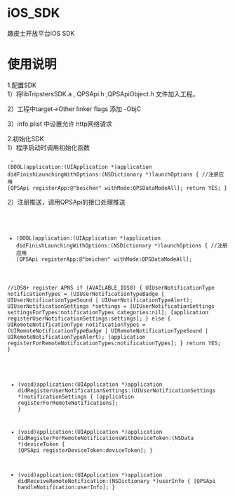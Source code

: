 # iOS_SDK
趣皮士开放平台iOS SDK

# 使用说明
1.配置SDK  
  1）将libTripstersSDK.a , QPSApi.h ,QPSApiObject.h 文件加入工程。

  2）工程中target->Other linker flags 添加 -ObjC  
  
  3）info.plist 中设置允许 http网络请求  

2.初始化SDK  
  1）程序启动时调用初始化函数
    <pre><code>
    - (BOOL)application:(UIApplication *)application didFinishLaunchingWithOptions:(NSDictionary *)launchOptions {
        //注册应用
        [QPSApi registerApp:@"beichen" withMode:QPSDataModeAll];
        return YES;
    }
    </code></pre>
 2）注册推送，调用QPSApi的接口处理推送  
    <pre><code>
- (BOOL)application:(UIApplication *)application didFinishLaunchingWithOptions:(NSDictionary *)launchOptions {
//注册应用
[QPSApi registerApp:@"beichen" withMode:QPSDataModeAll];

//iOS8+ register APNS
if (AVAILABLE_IOS8) {
UIUserNotificationType notificationTypes = (UIUserNotificationTypeBadge | UIUserNotificationTypeSound | UIUserNotificationTypeAlert);
UIUserNotificationSettings *settings  = [UIUserNotificationSettings settingsForTypes:notificationTypes categories:nil];
[application registerUserNotificationSettings:settings];
} else {
UIRemoteNotificationType notificationTypes  = (UIRemoteNotificationTypeBadge | UIRemoteNotificationTypeSound | UIRemoteNotificationTypeAlert);
[application registerForRemoteNotificationTypes:notificationTypes];
}
return YES;
}

- (void)application:(UIApplication *)application didRegisterUserNotificationSettings:(UIUserNotificationSettings *)notificationSettings {
[application registerForRemoteNotifications];
}

- (void)application:(UIApplication *)application didRegisterForRemoteNotificationsWithDeviceToken:(NSData *)deviceToken {
[QPSApi registerDeviceToken:deviceToken];
}

- (void)application:(UIApplication *)application didReceiveRemoteNotification:(NSDictionary *)userInfo {
[QPSApi handleNotification:userInfo];
}
    </code></pre>

